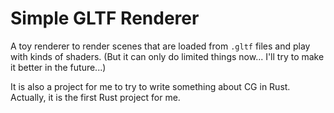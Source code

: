 # Simple GLTF Renderer

A toy renderer to render scenes that are loaded from `.gltf` files and play with kinds of shaders. (But it can only do limited things now... I'll try to make it better in the future...)

It is also a project for me to try to write something about CG in Rust. Actually, it is the first Rust project for me.